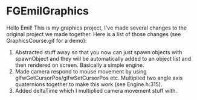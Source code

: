 # FGEmilGraphics
Hello Emil! This is my graphics project, I've made several changes to the original project we made together. Here is a list of those changes (see GraphicsCourse.gif for a demo):

1. Abstracted stuff away so that you now can just spawn objects with spawnObject and they will be automatically added to an object list and then rendered on screen. Basically a simple engine.
2. Made camera respond to mouse movement by using glfwGetCursorPos/glfwSetCursorPos etc. Multiplied two angle axis quaternions together to make this work (see Engine.h:315).
3. Added deltaTime which I multiplied camera movement stuff with.

